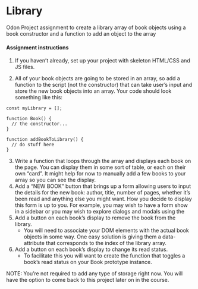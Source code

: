 # Library

Odon Project assignment to create a library array of book objects using a book constructor and a function to add an object to the array

#### Assignment instructions

1. If you haven’t already, set up your project with skeleton HTML/CSS and JS files.

2. All of your book objects are going to be stored in an array, so add a function to the script (not the constructor) that can take user’s input and store the new book objects into an array.
   Your code should look something like this:

```
const myLibrary = [];

function Book() {
  // the constructor...
}

function addBookToLibrary() {
  // do stuff here
}
```

3.  Write a function that loops through the array and displays each book on the page. You can display them in some sort of table, or each on their own “card”. It might help for now to manually
    add a few books to your array so you can see the display.
4.  Add a “NEW BOOK” button that brings up a form allowing users to input the details for the new book: author, title, number of pages, whether it’s been read and anything else you might want.
    How you decide to display this form is up to you. For example, you may wish to have a form show in a sidebar or you may wish to explore dialogs and modals using the <dialog> tag.
    However you do this, you will most likely encounter an issue where submitting your form will not do what you expect it to do. That’s because the submit input tries to send the data to a
    server by default. If you’ve done the bonus section for the calculator assignment, you might be familiar with event.preventDefault();. Read up on the event.preventDefault documentation again
    and see how you can solve this issue!
5.  Add a button on each book’s display to remove the book from the library.
    - You will need to associate your DOM elements with the actual book objects in some way. One easy solution is giving them a data-attribute that corresponds to the index of the library array.
6.  Add a button on each book’s display to change its read status.
    - To facilitate this you will want to create the function that toggles a book’s read status on your Book prototype instance.

NOTE: You’re not required to add any type of storage right now. You will have the option to come back to this project later on in the course.
